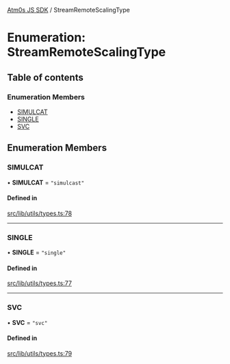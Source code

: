 [Atm0s JS SDK](../README.md) / StreamRemoteScalingType

# Enumeration: StreamRemoteScalingType

## Table of contents

### Enumeration Members

- [SIMULCAT](StreamRemoteScalingType.md#simulcat)
- [SINGLE](StreamRemoteScalingType.md#single)
- [SVC](StreamRemoteScalingType.md#svc)

## Enumeration Members

### SIMULCAT

• **SIMULCAT** = ``"simulcast"``

#### Defined in

[src/lib/utils/types.ts:78](https://github.com/8xFF/media-sdk-js/blob/e00c076/src/lib/utils/types.ts#L78)

___

### SINGLE

• **SINGLE** = ``"single"``

#### Defined in

[src/lib/utils/types.ts:77](https://github.com/8xFF/media-sdk-js/blob/e00c076/src/lib/utils/types.ts#L77)

___

### SVC

• **SVC** = ``"svc"``

#### Defined in

[src/lib/utils/types.ts:79](https://github.com/8xFF/media-sdk-js/blob/e00c076/src/lib/utils/types.ts#L79)
